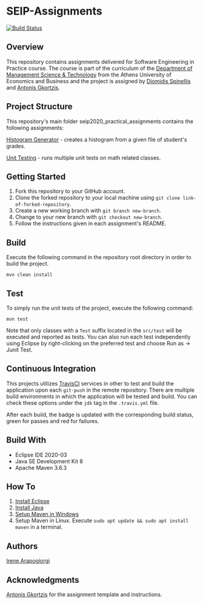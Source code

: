 # SEIP-Assignments
[![Build Status](https://travis-ci.com/IreneArapogiorgi/SEIP-Assignments.svg?token=DbTRNzdsiZ9EWLeNqxpq&branch=development)](https://travis-ci.com/IreneArapogiorgi/SEIP-Assignments)

## Overview
This repository contains assignments delivered for Software Engineering in Practice course. The course is part of the curriculum of the [Department of Management Science & Technology](https://www.dept.aueb.gr/en/dmst) from the Athens University of Economics and Business and the project is assigned by [Diomidis Spinellis](https://github.com/dspinellis) and [Antonis Gkortzis](https://github.com/AntonisGkortzis).

## Project Structure
This repository's main folder seip2020_practical_assignments contains the following assignments:

[Histogram Generator](seip2020_practical_assignments/gradeshistogram) - creates a histogram from a given file of student's grades.

[Unit Testing](seip2020_practical_assignments/unittesting) - runs multiple unit tests on math related classes.

## Getting Started
1. Fork this repository to your GitHub account.
2. Clone the forked repository to your local machine using ```git clone link-of-forked-repository```.
3. Create a new working branch with ```git branch new-branch```.
4. Change to your new branch with ```git checkout new-branch```.
5. Follow the instructions given in each assignment's README.

## Build
Execute the following command in the repository root directory in order to build the project.
```
mvn clean install
```

## Test
To simply run the unit tests of the project, execute the following command:
```
mvn test
```
Note that only classes with a ```Test``` suffix located in the ```src/test``` will be executed and reported as tests.
You can also run each test independently using Eclipse by right-clicking on the preferred test and choose Run as -> Junit Test.

## Continuous Integration
This projects utilizes [TravisCI](https://docs.travis-ci.com/user/tutorial/) services in other to test and build the application upon each ```git-push``` in the remote repository. There are multiple build environments in which the application will be tested and build. You can check these options under the ```jdk``` tag in the ```.travis.yml``` file.

After each build, the badge is updated with the corresponding build status, green for passes and red for failures.

## Build With
* Eclipse IDE 2020-03
* Java SE Development Kit 8
* Apache Maven 3.6.3

## How To
1. [Install Eclipse](https://www.eclipse.org/downloads/)
2. [Install Java](https://www.oracle.com/java/technologies/javase-jdk8-downloads.html)
3. [Setup Maven in Windows](https://mkyong.com/maven/how-to-install-maven-in-windows/)
4. Setup Maven in Linux. Execute ```sudo apt update && sudo apt install maven``` in a terminal.

## Authors
[Irene Arapogiorgi](https://gr.linkedin.com/in/irene-arapogiorgi)

## Acknowledgments
[Antonis Gkortzis](https://github.com/AntonisGkortzis) for the assignment template and instructions.